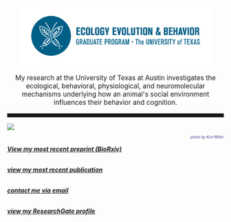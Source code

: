 <body>
		
<div class="container">
<div class="blurb">
<center><img src="/images/eeb1.jpg" height="140"></center>

<p style="text-align:center;font-size:110%">My research at the University of Texas at Austin investigates the ecological, behavioral, physiological, and neuromolecular mechanisms underlying how an animal's social environment influences their behavior and cognition. </p>
	
<hr style="height:9px;color:#84949B">

	
<img src="/images/Bigbend2.JPG">
<p style="text-align:right;font-size:60%"><i><font color="darkslateblue">photo by Kurt Miller</font></i><br></p>

<a href="https://www.biorxiv.org/content/10.1101/842278v1"><i><b>View my most recent preprint (BioRxiv) </b></i></a><br><br>

<a href="https://www.sciencedirect.com/science/article/pii/S0018506X17302027#!"><i><b>view my most recent publication</b></i></a><br><br>

<a href="mailto:kwallace@utexas.edu"><i><b>contact me via email</b></i></a><br><br>

<a href="https://www.researchgate.net/profile/Kelly_Wallace2"><i><b>view my ResearchGate profile</b></i></a>


